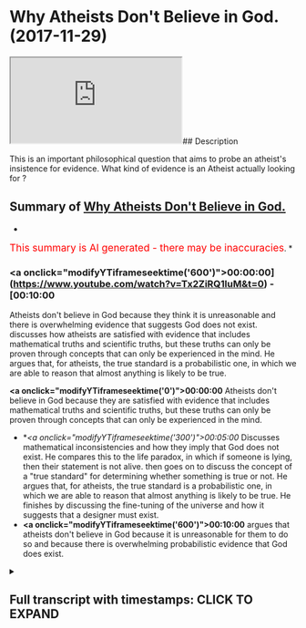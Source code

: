# Why Atheists Don't Believe in God. (2017-11-29)

<iframe loading='lazy' src='https://www.youtube.com/embed/Tx2ZiRQ1luM'></iframe>## Description

This is an important philosophical question that aims to probe an atheist's insistence for evidence. What kind of evidence is an Atheist actually looking for ?

## Summary of [Why Atheists Don't Believe in God.](https://www.youtube.com/watch?v=Tx2ZiRQ1luM)


*

<span style="color:red; font-size:125%">This summary is AI generated - there may be inaccuracies</span>. [](/)*

### <a onclick=\"modifyYTiframeseektime('600')\">00:00:00](https://www.youtube.com/watch?v=Tx2ZiRQ1luM&t=0) - [00:10:00</a>

Atheists don't believe in God because they think it is unreasonable and there is overwhelming evidence that suggests God does not exist. discusses how atheists are satisfied with evidence that includes mathematical truths and scientific truths, but these truths can only be proven through concepts that can only be experienced in the mind. He argues that, for atheists, the true standard is a probabilistic one, in which we are able to reason that almost anything is likely to be true.

**<a onclick=\"modifyYTiframeseektime('0')\">00:00:00</a>** Atheists don't believe in God because they are satisfied with evidence that includes mathematical truths and scientific truths, but these truths can only be proven through concepts that can only be experienced in the mind.
* **<a onclick=\"modifyYTiframeseektime('300')\">00:05:00</a>* Discusses mathematical inconsistencies and how they imply that God does not exist. He compares this to the life paradox, in which if someone is lying, then their statement is not alive. then goes on to discuss the concept of a "true standard" for determining whether something is true or not. He argues that, for atheists, the true standard is a probabilistic one, in which we are able to reason that almost anything is likely to be true. He finishes by discussing the fine-tuning of the universe and how it suggests that a designer must exist.
* **<a onclick=\"modifyYTiframeseektime('600')\">00:10:00</a>** argues that atheists don't believe in God because it is unreasonable for them to do so and because there is overwhelming probabilistic evidence that God does exist.

<details><summary><h2>Full transcript with timestamps: CLICK TO EXPAND</h2></summary>

<a onclick="modifyYTiframeseektime('24)')">0:00:24 [Music]<\/a>
<a onclick="modifyYTiframeseektime('38)')">0:00:38 before that even I'm trying to put<\/a>
<a onclick="modifyYTiframeseektime('42)')">0:00:42 myself in the shoes of the Atheist robot<\/a>
<a onclick="modifyYTiframeseektime('43)')">0:00:43 yeah I will go through some exercises<\/a>
<a onclick="modifyYTiframeseektime('46)')">0:00:46 some mental exercises the first thing<\/a>
<a onclick="modifyYTiframeseektime('52)')">0:00:52 that's thought to be asked is when<\/a>
<a onclick="modifyYTiframeseektime('55)')">0:00:55 you're asking a student related say your<\/a>
<a onclick="modifyYTiframeseektime('57)')">0:00:57 nature the question is what is your true<\/a>
<a onclick="modifyYTiframeseektime('60)')">0:01:00 standards I mean that's an important<\/a>
<a onclick="modifyYTiframeseektime('63)')">0:01:03 thing to establish the atheist is an<\/a>
<a onclick="modifyYTiframeseektime('66)')">0:01:06 atheist because she's not satisfied for<\/a>
<a onclick="modifyYTiframeseektime('68)')">0:01:08 the most part with the evidences of<\/a>
<a onclick="modifyYTiframeseektime('71)')">0:01:11 theism so he becomes an atheist and for<\/a>
<a onclick="modifyYTiframeseektime('74)')">0:01:14 the most part most atheists are negative<\/a>
<a onclick="modifyYTiframeseektime('77)')">0:01:17 eighties so there are atheists because<\/a>
<a onclick="modifyYTiframeseektime('79)')">0:01:19 of a lack of belief of something not<\/a>
<a onclick="modifyYTiframeseektime('82)')">0:01:22 because they have a positive argument<\/a>
<a onclick="modifyYTiframeseektime('84)')">0:01:24 again against the existence of God so<\/a>
<a onclick="modifyYTiframeseektime('87)')">0:01:27 for the most part you can say that most<\/a>
<a onclick="modifyYTiframeseektime('88)')">0:01:28 atheists are negative eight years at<\/a>
<a onclick="modifyYTiframeseektime('91)')">0:01:31 some thought were agnostic so then they<\/a>
<a onclick="modifyYTiframeseektime('94)')">0:01:34 wouldn't necessarily say 100% there's<\/a>
<a onclick="modifyYTiframeseektime('96)')">0:01:36 nothing you know<\/a>
<a onclick="modifyYTiframeseektime('98)')">0:01:38 they just say that we're not satisfied<\/a>
<a onclick="modifyYTiframeseektime('100)')">0:01:40 completely with the evidences so the<\/a>
<a onclick="modifyYTiframeseektime('104)')">0:01:44 first thing has to be asked is what kind<\/a>
<a onclick="modifyYTiframeseektime('106)')">0:01:46 of evidence is would you be satisfied<\/a>
<a onclick="modifyYTiframeseektime('108)')">0:01:48 with and just thinking mentally I came<\/a>
<a onclick="modifyYTiframeseektime('113)')">0:01:53 with three possible things<\/a>
<a onclick="modifyYTiframeseektime('116)')">0:01:56 which atheists could not deny right<\/a>
<a onclick="modifyYTiframeseektime('119)')">0:01:59 number one is incorrigibility which<\/a>
<a onclick="modifyYTiframeseektime('124)')">0:02:04 means something which is not changing<\/a>
<a onclick="modifyYTiframeseektime('125)')">0:02:05 yeah so if something is not changing it<\/a>
<a onclick="modifyYTiframeseektime('128)')">0:02:08 becomes a good evidence<\/a>
<a onclick="modifyYTiframeseektime('130)')">0:02:10 number two is eternality which is click<\/a>
<a onclick="modifyYTiframeseektime('133)')">0:02:13 link to incorrigibility and number three<\/a>
<a onclick="modifyYTiframeseektime('137)')">0:02:17 you could say ain't necessarily true so<\/a>
<a onclick="modifyYTiframeseektime('141)')">0:02:21 for example it's contingently true dat<\/a>
<a onclick="modifyYTiframeseektime('143)')">0:02:23 ammonia gray jumpier but it's not<\/a>
<a onclick="modifyYTiframeseektime('146)')">0:02:26 necessarily true that I'm wearing a<\/a>
<a onclick="modifyYTiframeseektime('147)')">0:02:27 chopped-up we're trying not use too much<\/a>
<a onclick="modifyYTiframeseektime('151)')">0:02:31 for the softball jargon but with those<\/a>
<a onclick="modifyYTiframeseektime('153)')">0:02:33 three kinds of evidences and ACS will be<\/a>
<a onclick="modifyYTiframeseektime('156)')">0:02:36 completely satisfied now and ACS might<\/a>
<a onclick="modifyYTiframeseektime('159)')">0:02:39 say that these kinds of things are<\/a>
<a onclick="modifyYTiframeseektime('162)')">0:02:42 satisfied in both maths and science that<\/a>
<a onclick="modifyYTiframeseektime('167)')">0:02:47 mathematics is is incorrigible<\/a>
<a onclick="modifyYTiframeseektime('171)')">0:02:51 number two days eternal number three<\/a>
<a onclick="modifyYTiframeseektime('173)')">0:02:53 that is necessarily true and the Atheist<\/a>
<a onclick="modifyYTiframeseektime('178)')">0:02:58 might say that sight science is quite<\/a>
<a onclick="modifyYTiframeseektime('181)')">0:03:01 similar in that regard that's why<\/a>
<a onclick="modifyYTiframeseektime('182)')">0:03:02 they're true standard it would be a<\/a>
<a onclick="modifyYTiframeseektime('184)')">0:03:04 mathematical truth standard or it could<\/a>
<a onclick="modifyYTiframeseektime('187)')">0:03:07 be a scientific studio true standard<\/a>
<a onclick="modifyYTiframeseektime('189)')">0:03:09 they would consider these things to be<\/a>
<a onclick="modifyYTiframeseektime('190)')">0:03:10 truth for the most part obviously I'm<\/a>
<a onclick="modifyYTiframeseektime('193)')">0:03:13 not generalizing away theists I'll post<\/a>
<a onclick="modifyYTiframeseektime('194)')">0:03:14 modernist out there which don't believe<\/a>
<a onclick="modifyYTiframeseektime('196)')">0:03:16 in this they criticize both mathematics<\/a>
<a onclick="modifyYTiframeseektime('198)')">0:03:18 and science massively but generally<\/a>
<a onclick="modifyYTiframeseektime('202)')">0:03:22 speaking I mean from my experience it's<\/a>
<a onclick="modifyYTiframeseektime('204)')">0:03:24 been the case that atheists are<\/a>
<a onclick="modifyYTiframeseektime('205)')">0:03:25 satisfied with these kinds of true<\/a>
<a onclick="modifyYTiframeseektime('207)')">0:03:27 standards now the question is this the<\/a>
<a onclick="modifyYTiframeseektime('209)')">0:03:29 question is is mathematics as an example<\/a>
<a onclick="modifyYTiframeseektime('213)')">0:03:33 here actually those three things that we<\/a>
<a onclick="modifyYTiframeseektime('216)')">0:03:36 just mentioned now this is something<\/a>
<a onclick="modifyYTiframeseektime('217)')">0:03:37 which has plagued the minds of<\/a>
<a onclick="modifyYTiframeseektime('218)')">0:03:38 philosophers ever since the time of<\/a>
<a onclick="modifyYTiframeseektime('220)')">0:03:40 Plato Plato himself didn't know how to<\/a>
<a onclick="modifyYTiframeseektime('223)')">0:03:43 reason with numbers basic arithmetic he<\/a>
<a onclick="modifyYTiframeseektime('227)')">0:03:47 didn't know because if you think about<\/a>
<a onclick="modifyYTiframeseektime('228)')">0:03:48 it numbers in and of themselves don't<\/a>
<a onclick="modifyYTiframeseektime('231)')">0:03:51 exist<\/a>
<a onclick="modifyYTiframeseektime('232)')">0:03:52 you can't touch a number you can't feel<\/a>
<a onclick="modifyYTiframeseektime('235)')">0:03:55 a number because smellin about numbers<\/a>
<a onclick="modifyYTiframeseektime('237)')">0:03:57 is actually a conceptual abstract<\/a>
<a onclick="modifyYTiframeseektime('240)')">0:04:00 reality<\/a>
<a onclick="modifyYTiframeseektime('242)')">0:04:02 but in logic you have to have a truth in<\/a>
<a onclick="modifyYTiframeseektime('246)')">0:04:06 order for our truth to be true it has to<\/a>
<a onclick="modifyYTiframeseektime('248)')">0:04:08 have a physical reality objective truth<\/a>
<a onclick="modifyYTiframeseektime('252)')">0:04:12 is that which is usually an object so<\/a>
<a onclick="modifyYTiframeseektime('256)')">0:04:16 this poses a problem for Plato so he<\/a>
<a onclick="modifyYTiframeseektime('258)')">0:04:18 says for example that mathematics is<\/a>
<a onclick="modifyYTiframeseektime('262)')">0:04:22 something he has in the forms the world<\/a>
<a onclick="modifyYTiframeseektime('267)')">0:04:27 of forms so is something he struggled<\/a>
<a onclick="modifyYTiframeseektime('270)')">0:04:30 with Immanuel Kant came to 1790<\/a>
<a onclick="modifyYTiframeseektime('272)')">0:04:32 something similar said that mathematics<\/a>
<a onclick="modifyYTiframeseektime('274)')">0:04:34 is not something we take from the world<\/a>
<a onclick="modifyYTiframeseektime('277)')">0:04:37 but it's something we put onto the world<\/a>
<a onclick="modifyYTiframeseektime('280)')">0:04:40 now you'll find that even after this<\/a>
<a onclick="modifyYTiframeseektime('283)')">0:04:43 point mathematics itself had a shaking<\/a>
<a onclick="modifyYTiframeseektime('287)')">0:04:47 up the cat was put with the pigeon so to<\/a>
<a onclick="modifyYTiframeseektime('290)')">0:04:50 speak one cut one cuts Judith came out<\/a>
<a onclick="modifyYTiframeseektime('294)')">0:04:54 with his two incompleteness theorem<\/a>
<a onclick="modifyYTiframeseektime('296)')">0:04:56 theorems and basically these two<\/a>
<a onclick="modifyYTiframeseektime('297)')">0:04:57 incompleteness theorems exposed the<\/a>
<a onclick="modifyYTiframeseektime('300)')">0:05:00 inconsistencies in maths it exposes<\/a>
<a onclick="modifyYTiframeseektime('304)')">0:05:04 these inconsistencies because a flip<\/a>
<a onclick="modifyYTiframeseektime('308)')">0:05:08 into the serums yeah the first theorem<\/a>
<a onclick="modifyYTiframeseektime('311)')">0:05:11 for example was similar to the life<\/a>
<a onclick="modifyYTiframeseektime('314)')">0:05:14 paradox if someone if I come forward or<\/a>
<a onclick="modifyYTiframeseektime('317)')">0:05:17 someone else who's a liar says I'm lying<\/a>
<a onclick="modifyYTiframeseektime('320)')">0:05:20 right there's no way to prove or<\/a>
<a onclick="modifyYTiframeseektime('322)')">0:05:22 disprove this statement because the liar<\/a>
<a onclick="modifyYTiframeseektime('323)')">0:05:23 if he's lying he's telling the truth<\/a>
<a onclick="modifyYTiframeseektime('325)')">0:05:25 which means it's not alive and if he's<\/a>
<a onclick="modifyYTiframeseektime('327)')">0:05:27 telling the truth<\/a>
<a onclick="modifyYTiframeseektime('328)')">0:05:28 then that contradicts the fact that he's<\/a>
<a onclick="modifyYTiframeseektime('330)')">0:05:30 saying that his line now something<\/a>
<a onclick="modifyYTiframeseektime('332)')">0:05:32 similar was put in a mathematic format<\/a>
<a onclick="modifyYTiframeseektime('334)')">0:05:34 and from that perspective this is called<\/a>
<a onclick="modifyYTiframeseektime('337)')">0:05:37 incompleteness theorem mathematics was<\/a>
<a onclick="modifyYTiframeseektime('339)')">0:05:39 seen to be inconsistent and inconsistent<\/a>
<a onclick="modifyYTiframeseektime('343)')">0:05:43 model and by the way math the philosophy<\/a>
<a onclick="modifyYTiframeseektime('346)')">0:05:46 of maths or meta mathematic narratives<\/a>
<a onclick="modifyYTiframeseektime('348)')">0:05:48 or for a philosophy of maths<\/a>
<a onclick="modifyYTiframeseektime('351)')">0:05:51 this is a big thing and still unresolved<\/a>
<a onclick="modifyYTiframeseektime('353)')">0:05:53 to this day it's unresolved yet people<\/a>
<a onclick="modifyYTiframeseektime('356)')">0:05:56 still do mess yet people still do maths<\/a>
<a onclick="modifyYTiframeseektime('363)')">0:06:03 maths have axioms which cannot be proven<\/a>
<a onclick="modifyYTiframeseektime('366)')">0:06:06 they're only self-evident<\/a>
<a onclick="modifyYTiframeseektime('369)')">0:06:09 they're self-evident axioms which means<\/a>
<a onclick="modifyYTiframeseektime('372)')">0:06:12 to believe in such axioms you have to<\/a>
<a onclick="modifyYTiframeseektime('374)')">0:06:14 have faith because there's no evidence<\/a>
<a onclick="modifyYTiframeseektime('377)')">0:06:17 of those axioms there's no evidence<\/a>
<a onclick="modifyYTiframeseektime('379)')">0:06:19 these things these axioms in terms are<\/a>
<a onclick="modifyYTiframeseektime('383)')">0:06:23 based on assumptions not concrete<\/a>
<a onclick="modifyYTiframeseektime('388)')">0:06:28 evidence science is much more flimsy<\/a>
<a onclick="modifyYTiframeseektime('391)')">0:06:31 than mass and so much has has changed<\/a>
<a onclick="modifyYTiframeseektime('393)')">0:06:33 much more and it's ever changing and<\/a>
<a onclick="modifyYTiframeseektime('396)')">0:06:36 this is something which is documented<\/a>
<a onclick="modifyYTiframeseektime('399)')">0:06:39 well by Thomas Kuhn in his book<\/a>
<a onclick="modifyYTiframeseektime('401)')">0:06:41 structures of scientific revolution but<\/a>
<a onclick="modifyYTiframeseektime('403)')">0:06:43 not only the science change in<\/a>
<a onclick="modifyYTiframeseektime('405)')">0:06:45 scientific facts change but the whole<\/a>
<a onclick="modifyYTiframeseektime('407)')">0:06:47 framework within which science operates<\/a>
<a onclick="modifyYTiframeseektime('411)')">0:06:51 and now why am I telling you this<\/a>
<a onclick="modifyYTiframeseektime('414)')">0:06:54 because you have to understand that one<\/a>
<a onclick="modifyYTiframeseektime('418)')">0:06:58 da is the skeptical with the eminences<\/a>
<a onclick="modifyYTiframeseektime('423)')">0:07:03 then you have to ask yourself what kind<\/a>
<a onclick="modifyYTiframeseektime('426)')">0:07:06 of evidences are you're not going to be<\/a>
<a onclick="modifyYTiframeseektime('428)')">0:07:08 skeptical but those truths stand aside<\/a>
<a onclick="modifyYTiframeseektime('431)')">0:07:11 for mentioned at the beginning of this<\/a>
<a onclick="modifyYTiframeseektime('432)')">0:07:12 talk if they're applied to almost any<\/a>
<a onclick="modifyYTiframeseektime('435)')">0:07:15 discipline you would not have faith in<\/a>
<a onclick="modifyYTiframeseektime('438)')">0:07:18 anything you would not believe in<\/a>
<a onclick="modifyYTiframeseektime('440)')">0:07:20 anything you couldn't do anything you<\/a>
<a onclick="modifyYTiframeseektime('442)')">0:07:22 couldn't prove anything therefore the<\/a>
<a onclick="modifyYTiframeseektime('446)')">0:07:26 true standard wouldn't work for the<\/a>
<a onclick="modifyYTiframeseektime('449)')">0:07:29 Atheist that particular true standard<\/a>
<a onclick="modifyYTiframeseektime('451)')">0:07:31 couldn't and wouldn't work rather if<\/a>
<a onclick="modifyYTiframeseektime('454)')">0:07:34 we're honest with ourselves atheistic<\/a>
<a onclick="modifyYTiframeseektime('458)')">0:07:38 true standard is a true standard which<\/a>
<a onclick="modifyYTiframeseektime('460)')">0:07:40 is probabilistic is it true standard<\/a>
<a onclick="modifyYTiframeseektime('465)')">0:07:45 which is probabilistic we as human<\/a>
<a onclick="modifyYTiframeseektime('468)')">0:07:48 beings welcome to ability reasoning<\/a>
<a onclick="modifyYTiframeseektime('469)')">0:07:49 almost every single day if something is<\/a>
<a onclick="modifyYTiframeseektime('472)')">0:07:52 99 percent assured we're happy if<\/a>
<a onclick="modifyYTiframeseektime('475)')">0:07:55 something is 99 percent sure we can say<\/a>
<a onclick="modifyYTiframeseektime('477)')">0:07:57 we're certain of it almost what we can<\/a>
<a onclick="modifyYTiframeseektime('480)')">0:08:00 definitely say we're certain of it and<\/a>
<a onclick="modifyYTiframeseektime('482)')">0:08:02 if it all piles up in front of us as a<\/a>
<a onclick="modifyYTiframeseektime('484)')">0:08:04 big heap of evidence then this assures<\/a>
<a onclick="modifyYTiframeseektime('486)')">0:08:06 us this is where the arguments put<\/a>
<a onclick="modifyYTiframeseektime('492)')">0:08:12 forward by the atheist or the lack of<\/a>
<a onclick="modifyYTiframeseektime('495)')">0:08:15 belief<\/a>
<a onclick="modifyYTiframeseektime('496)')">0:08:16 that the atheist has I would say is<\/a>
<a onclick="modifyYTiframeseektime('498)')">0:08:18 unsubstantiated because if you use a<\/a>
<a onclick="modifyYTiframeseektime('502)')">0:08:22 probabilistic reasoning okay there is no<\/a>
<a onclick="modifyYTiframeseektime('506)')">0:08:26 doubt in almost anyone's mind that you<\/a>
<a onclick="modifyYTiframeseektime('510)')">0:08:30 will come to very many conclusions about<\/a>
<a onclick="modifyYTiframeseektime('512)')">0:08:32 this universe the fact that is<\/a>
<a onclick="modifyYTiframeseektime('514)')">0:08:34 fine-tuned and when I say it's finely<\/a>
<a onclick="modifyYTiframeseektime('515)')">0:08:35 tuned I'm not saying that it's<\/a>
<a onclick="modifyYTiframeseektime('518)')">0:08:38 aesthetically pleasing I'm not saying<\/a>
<a onclick="modifyYTiframeseektime('521)')">0:08:41 that that's not what fine-tuning means<\/a>
<a onclick="modifyYTiframeseektime('523)')">0:08:43 fine-tuning means is fine-tuned to allow<\/a>
<a onclick="modifyYTiframeseektime('527)')">0:08:47 any kind of life to exist within it<\/a>
<a onclick="modifyYTiframeseektime('530)')">0:08:50 this is fine-tuning atheist and<\/a>
<a onclick="modifyYTiframeseektime('533)')">0:08:53 non-obviousness muslims christians jews<\/a>
<a onclick="modifyYTiframeseektime('536)')">0:08:56 anyone who's done science agrees with<\/a>
<a onclick="modifyYTiframeseektime('539)')">0:08:59 this i'm not saying there isn't any<\/a>
<a onclick="modifyYTiframeseektime('542)')">0:09:02 rogue opinion why i am saying this is<\/a>
<a onclick="modifyYTiframeseektime('545)')">0:09:05 the normal approach to the cosmological<\/a>
<a onclick="modifyYTiframeseektime('549)')">0:09:09 environment around us Martin Rees Robert<\/a>
<a onclick="modifyYTiframeseektime('552)')">0:09:12 Ford just six numbers and he said that<\/a>
<a onclick="modifyYTiframeseektime('555)')">0:09:15 any of those six numbers had they been<\/a>
<a onclick="modifyYTiframeseektime('557)')">0:09:17 different the universe would not be as<\/a>
<a onclick="modifyYTiframeseektime('559)')">0:09:19 it is and it will not allow human life<\/a>
<a onclick="modifyYTiframeseektime('561)')">0:09:21 to exist even Stephen Hawkins in a brief<\/a>
<a onclick="modifyYTiframeseektime('565)')">0:09:25 history of time an atheist and Arden<\/a>
<a onclick="modifyYTiframeseektime('568)')">0:09:28 atheist he admits to the fine-tuning the<\/a>
<a onclick="modifyYTiframeseektime('571)')">0:09:31 fine-tuning is something which is<\/a>
<a onclick="modifyYTiframeseektime('572)')">0:09:32 probabilistically indicating a design if<\/a>
<a onclick="modifyYTiframeseektime('576)')">0:09:36 that is the case and the question is who<\/a>
<a onclick="modifyYTiframeseektime('580)')">0:09:40 or what designed this universe and from<\/a>
<a onclick="modifyYTiframeseektime('586)')">0:09:46 this perspective is quite a<\/a>
<a onclick="modifyYTiframeseektime('588)')">0:09:48 straightforward answer the one would a<\/a>
<a onclick="modifyYTiframeseektime('594)')">0:09:54 thing that has designed this universe is<\/a>
<a onclick="modifyYTiframeseektime('596)')">0:09:56 that one would not think that was able<\/a>
<a onclick="modifyYTiframeseektime('600)')">0:10:00 to do so and who them what who or what<\/a>
<a onclick="modifyYTiframeseektime('605)')">0:10:05 could be able to do so so we employ<\/a>
<a onclick="modifyYTiframeseektime('609)')">0:10:09 basic reason and we realize that it must<\/a>
<a onclick="modifyYTiframeseektime('613)')">0:10:13 have been something or someone with<\/a>
<a onclick="modifyYTiframeseektime('616)')">0:10:16 certain characteristics must have had<\/a>
<a onclick="modifyYTiframeseektime('619)')">0:10:19 knowledge<\/a>
<a onclick="modifyYTiframeseektime('620)')">0:10:20 it must have had power it must have had<\/a>
<a onclick="modifyYTiframeseektime('624)')">0:10:24 the ability to change the situation it<\/a>
<a onclick="modifyYTiframeseektime('628)')">0:10:28 must be one had it not been one there<\/a>
<a onclick="modifyYTiframeseektime('631)')">0:10:31 would have been a conflict of interest<\/a>
<a onclick="modifyYTiframeseektime('633)')">0:10:33 between the many parties that there<\/a>
<a onclick="modifyYTiframeseektime('635)')">0:10:35 would be this is good the evidence of<\/a>
<a onclick="modifyYTiframeseektime('641)')">0:10:41 God is not just evidence<\/a>
<a onclick="modifyYTiframeseektime('642)')">0:10:42 it's overwhelming probabilistic evidence<\/a>
<a onclick="modifyYTiframeseektime('646)')">0:10:46 we don't have faith in that which is<\/a>
<a onclick="modifyYTiframeseektime('648)')">0:10:48 unreasonable we have faith in that which<\/a>
<a onclick="modifyYTiframeseektime('652)')">0:10:52 is clear and what I personally believe<\/a>
<a onclick="modifyYTiframeseektime('656)')">0:10:56 is that the Atheist has to in order to<\/a>
<a onclick="modifyYTiframeseektime('659)')">0:10:59 avoid this born in his or her sight they<\/a>
<a onclick="modifyYTiframeseektime('662)')">0:11:02 must employ a double standard approach<\/a>
<a onclick="modifyYTiframeseektime('664)')">0:11:04 they have to the way they live their<\/a>
<a onclick="modifyYTiframeseektime('667)')">0:11:07 lives is different to the way they want<\/a>
<a onclick="modifyYTiframeseektime('669)')">0:11:09 to conceptualize the theological and<\/a>
<a onclick="modifyYTiframeseektime('670)')">0:11:10 philosophical reality of God that must<\/a>
<a onclick="modifyYTiframeseektime('673)')">0:11:13 happen other than that<\/a>
<a onclick="modifyYTiframeseektime('676)')">0:11:16 the atheist must think the atheist must<\/a>
<a onclick="modifyYTiframeseektime('680)')">0:11:20 dare to think<\/a>
</details>